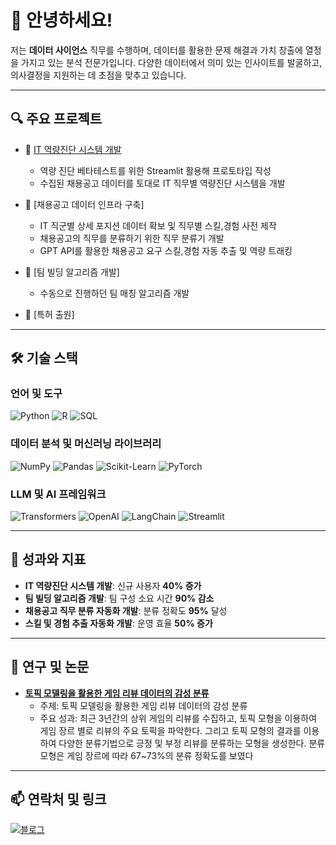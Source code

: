 # 👋 안녕하세요! 

저는 **데이터 사이언스** 직무를 수행하며, 데이터를 활용한 문제 해결과 가치 창출에 열정을 가지고 있는 분석 전문가입니다. 다양한 데이터에서 의미 있는 인사이트를 발굴하고, 의사결정을 지원하는 데 초점을 맞추고 있습니다. 

---

## 🔍 **주요 프로젝트**


- 🔹 [IT 역량진단 시스템 개발](https://bside.best/itskillcheckup)
   - 역량 진단 베타테스트를 위한 Streamlit 활용해 프로토타입 작성
   - 수집된 채용공고 데이터를 토대로 IT 직무별 역량진단 시스템을 개발

  
- 🔹 [채용공고 데이터 인프라 구축]
   - IT 직군별 상세 포지션 데이터 확보 및 직무별 스킬,경험 사전 제작
   - 채용공고의 직무를 분류하기 위한 직무 분류기 개발
   - GPT API를 활용한 채용공고 요구 스킬,경험 자동 추출 및 역량 트래킹
- 🔹 [팀 빌딩 알고리즘 개발]
   - 수동으로 진행하던 팀 매칭 알고리즘 개발
  
- 🔹 [특허 출원]
  
---


## 🛠 **기술 스택**

### 언어 및 도구
![Python](https://img.shields.io/badge/Python-3776AB?style=for-the-badge&logo=python&logoColor=white)
![R](https://img.shields.io/badge/R-276DC3?style=for-the-badge&logo=r&logoColor=white)
![SQL](https://img.shields.io/badge/SQL-4479A1?style=for-the-badge&logo=database&logoColor=white)

### 데이터 분석 및 머신러닝 라이브러리
![NumPy](https://img.shields.io/badge/NumPy-013243?style=for-the-badge&logo=numpy&logoColor=white)
![Pandas](https://img.shields.io/badge/Pandas-150458?style=for-the-badge&logo=pandas&logoColor=white)
![Scikit-Learn](https://img.shields.io/badge/Scikit--Learn-F7931E?style=for-the-badge&logo=scikit-learn&logoColor=white)
![PyTorch](https://img.shields.io/badge/PyTorch-EE4C2C?style=for-the-badge&logo=pytorch&logoColor=white)

### LLM 및 AI 프레임워크
![Transformers](https://img.shields.io/badge/Transformers-FF9900?style=for-the-badge&logo=huggingface&logoColor=white)
![OpenAI](https://img.shields.io/badge/OpenAI-412991?style=for-the-badge&logo=openai&logoColor=white)
![LangChain](https://img.shields.io/badge/LangChain-FFFFFF?style=for-the-badge&logo=data:image/svg+xml;base64,PHNhbXBsZT48Y2lyY2xlIGN4PSIxMiIgY3k9IjEyIiByPSIxMCIgc3Ryb2tlPSIjMDAwIiBzdHJva2Utd2lkdGg9IjIiIGZpbGw9Im5vbmUiLz48L3NhbXBsZT4=)
![Streamlit](https://img.shields.io/badge/Streamlit-FF4B4B?style=for-the-badge&logo=streamlit&logoColor=white)


---

## 🎯 **성과와 지표**

- **IT 역량진단 시스템 개발**: 신규 사용자 **40% 증가**
- **팀 빌딩 알고리즘 개발**: 팀 구성 소요 시간  **90% 감소** 
- **채용공고 직무 분류 자동화 개발**: 분류 정확도 **95%** 달성
- **스킬 및 경험 추출 자동화 개발**: 운영 효율 **50% 증가** 
---


## 📄 **연구 및 논문**

- **[토픽 모델링을 활용한 게임 리뷰 데이터의 감성 분류](https://www.kci.go.kr/kciportal/ci/sereArticleSearch/ciSereArtiView.kci?sereArticleSearchBean.artiId=ART002756795)**  
   - 주제: 토픽 모델링을 활용한 게임 리뷰 데이터의 감성 분류  
   - 주요 성과: 최근 3년간의 상위 게임의 리뷰를 수집하고, 토픽 모형을 이용하여 게임 장르 별로 리뷰의 주요 토픽을 파악한다. 그리고 토픽 모형의 결과를 이용하여 다양한 분류기법으로 긍정 및 부정 리뷰를 분류하는 모형을 생성한다. 분류모형은 게임 장르에 따라 67~73%의 분류 정확도를 보였다
---
## 📫 **연락처 및 링크**

[![블로그](https://img.shields.io/badge/-Blog-21759B?style=flat&logo=wordpress&logoColor=white)](https://velog.io/@ktaek94/posts)
